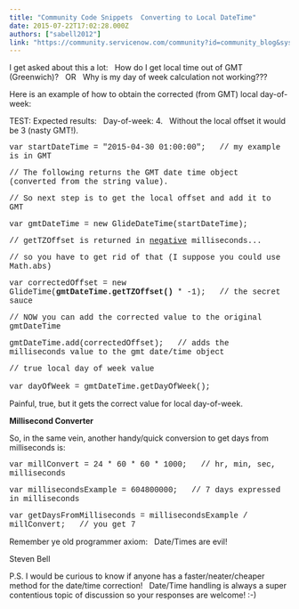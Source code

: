 ```yaml
---
title: "Community Code Snippets  Converting to Local DateTime"
date: 2015-07-22T17:02:28.000Z
authors: ["sabell2012"]
link: "https://community.servicenow.com/community?id=community_blog&sys_id=9ecd62e9dbd0dbc01dcaf3231f9619bb"
---
```

<p>I get asked about this a lot:   How do I get local time out of GMT (Greenwich)?   OR   Why is my day of week calculation not working???</p><p></p><p>Here is an example of how to obtain the corrected (from GMT) local day-of-week:</p><p></p><p>TEST: Expected results:   Day-of-week: 4.   Without the local offset it would be 3 (nasty GMT!).</p><p></p><p><span style="font-family: 'courier new', courier;">var startDateTime = "2015-04-30 01:00:00";   // my example is in GMT</span></p><p></p><p><span style="font-family: 'courier new', courier;">// The following returns the GMT date time object (converted from the string value).   </span></p><p><span style="font-family: 'courier new', courier;">// So next step is to get the local offset and add it to GMT</span></p><p><span style="font-family: 'courier new', courier;">var gmtDateTime = new GlideDateTime(startDateTime);   </span></p><p></p><p><span style="font-family: 'courier new', courier;">// getTZOffset is returned in <span style="text-decoration: underline;">negative</span> milliseconds...</span></p><p><span style="font-family: 'courier new', courier;">// so you have to get rid of that (I suppose you could use Math.abs)</span></p><p><span style="font-family: 'courier new', courier;">var correctedOffset = new GlideTime(<strong>gmtDateTime.getTZOffset()</strong> * -1);   // the secret sauce</span></p><p></p><p><span style="font-family: 'courier new', courier;">// NOW you can add the corrected value to the original gmtDateTime</span></p><p><span style="font-family: 'courier new', courier;">gmtDateTime.add(correctedOffset);   // adds the milliseconds value to the gmt date/time object</span></p><p></p><p><span style="font-family: 'courier new', courier;">// true local day of week value</span></p><p><span style="font-family: 'courier new', courier;">var dayOfWeek = gmtDateTime.getDayOfWeek();</span>   </p><p></p><p>Painful, true, but it gets the correct value for local day-of-week. </p><p></p><p><strong>Millisecond Converter</strong></p><p></p><p>So, in the same vein, another handy/quick conversion to get days from milliseconds is:</p><p></p><p><span style="font-family: 'courier new', courier;">var millConvert = 24 * 60 * 60 * 1000;   // hr, min, sec, milliseconds</span></p><p><span style="font-family: 'courier new', courier;">var millisecondsExample = 604800000;   // 7 days expressed in milliseconds</span></p><p><span style="font-family: 'courier new', courier;">var getDaysFromMilliseconds = millisecondsExample / millConvert;   // you get 7</span></p><p></p><p>Remember ye old programmer axiom:   Date/Times are evil!</p><p></p><p>Steven Bell</p><p></p><p>P.S. I would be curious to know if anyone has a faster/neater/cheaper method for the date/time correction!   Date/Time handling is always a super contentious topic of discussion so your responses are welcome! :-)</p>